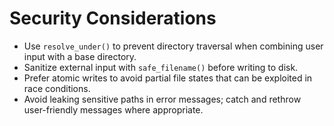 # Security Considerations

- Use `resolve_under()` to prevent directory traversal when combining user input with a base directory.
- Sanitize external input with `safe_filename()` before writing to disk.
- Prefer atomic writes to avoid partial file states that can be exploited in race conditions.
- Avoid leaking sensitive paths in error messages; catch and rethrow user-friendly messages where appropriate.

